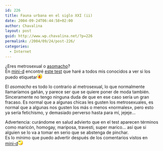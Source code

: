 ```yaml
---
id: 226
title: Fauna urbana en el siglo XXI (ii)
date: 2004-09-24T06:44:58+02:00
author: Chavalina
layout: post
guid: http://www.wp.chavalina.net/?p=226
permalink: /2004/09/24/post-226/
categories:
  - Internet
---
```

&iquest;Eres metrosexual o <a href="http://www.asomacho.com/" target="_blank">asomacho</a>?  
En <a href="http://www.minid.net" target="_blank">mini-d</a> encontr&eacute; <a href="http://www.minid.net/archivos/categorias/curiosidades/asedio_metrosexual.php" target="_blank">este test</a> que har&eacute; a todos mis conocidos a ver si los puedo etiquetar![emo](/imagenes/emoticonos/risa.gif) 

El _asomacho_ es todo lo contrario al metrosexual, lo que normalmente llamar&iacute;amos ga&ntilde;&aacute;n, y parece ser que se quiere poner de moda tambi&eacute;n. Sinceramente no tengo ninguna duda de que en ese caso ser&iacute;a un gran fracaso. Es normal que a algunas chicas les gusten los metrosexuales, es normal que a algunas nos gusten los m&aacute;s o menos «normales», pero esto ya ser&iacute;a fetichismo, y demasiado perverso hasta para m&iacute;, jejeje&#8230;

Advertencia: cur&aacute;ndome en salud advierto que en el test aparecen t&eacute;rminos como maric&oacute;n, homogay, mariposa, travesti, super marico&#8230; as&iacute; que si alguien se lo va a tomar en serio que se abstenga de pinchar.  
Es lo m&iacute;nimo que puedo advertir despu&eacute;s de los comentarios vistos en <a href="http://www.minid.net/archivos/categorias/curiosidades/asedio_metrosexual.php" target="_blank">mini-d</a>![emo](/imagenes/emoticonos/pensativo.gif)